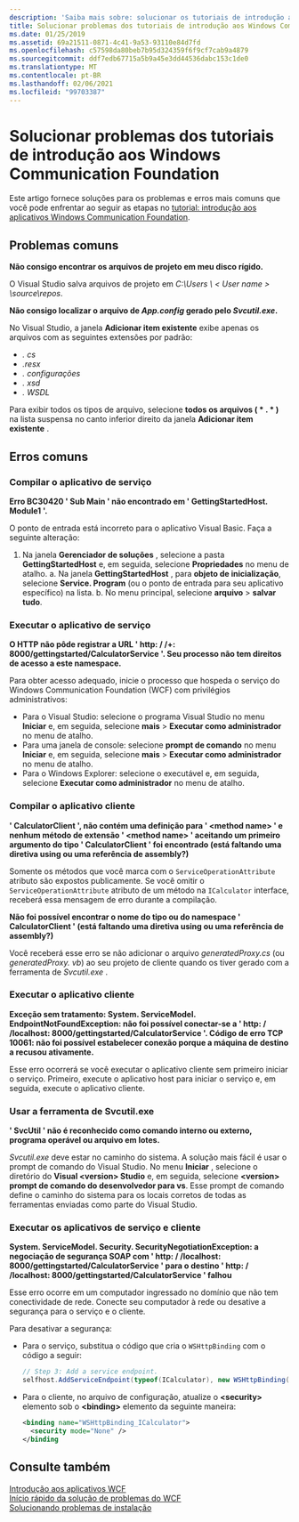 ```yaml
---
description: 'Saiba mais sobre: solucionar os tutoriais de introdução aos Windows Communication Foundation'
title: Solucionar problemas dos tutoriais de introdução aos Windows Communication Foundation
ms.date: 01/25/2019
ms.assetid: 69a21511-0871-4c41-9a53-93110e84d7fd
ms.openlocfilehash: c57598da80beb7b95d324359f6f9cf7cab9a4879
ms.sourcegitcommit: ddf7edb67715a5b9a45e3dd44536dabc153c1de0
ms.translationtype: MT
ms.contentlocale: pt-BR
ms.lasthandoff: 02/06/2021
ms.locfileid: "99703387"
---
```

# <a name="troubleshoot-the-get-started-with-windows-communication-foundation-tutorials"></a>Solucionar problemas dos tutoriais de introdução aos Windows Communication Foundation

Este artigo fornece soluções para os problemas e erros mais comuns que você pode enfrentar ao seguir as etapas no [tutorial: introdução aos aplicativos Windows Communication Foundation](getting-started-tutorial.md).
  
## <a name="common-problems"></a>Problemas comuns

**Não consigo encontrar os arquivos de projeto em meu disco rígido.**

 O Visual Studio salva arquivos de projeto em *C:\Users \\ &lt; User name &gt; \source\repos*.  

**Não consigo localizar o arquivo de *App.config* gerado pelo *Svcutil.exe*.**

 No Visual Studio, a janela **Adicionar item existente** exibe apenas os arquivos com as seguintes extensões por padrão:

- *. cs*
- *.resx*
- *. configurações*
- *. xsd*
- *. WSDL*

Para exibir todos os tipos de arquivo, selecione **todos os arquivos ( \* . \* )** na lista suspensa no canto inferior direito da janela **Adicionar item existente** .  
  
## <a name="common-errors"></a>Erros comuns

### <a name="compile-the-service-application"></a>Compilar o aplicativo de serviço

**Erro BC30420 ' Sub Main ' não encontrado em ' GettingStartedHost. Module1 '.**

O ponto de entrada está incorreto para o aplicativo Visual Basic. Faça a seguinte alteração:

   1. Na janela **Gerenciador de soluções** , selecione a pasta **GettingStartedHost** e, em seguida, selecione **Propriedades** no menu de atalho.
    a. Na janela **GettingStartedHost** , para **objeto de inicialização**, selecione **Service. Program** (ou o ponto de entrada para seu aplicativo específico) na lista.
    b. No menu principal, selecione **arquivo**  >  **salvar tudo**.

### <a name="run-the-service-application"></a>Executar o aplicativo de serviço

**O HTTP não pôde registrar a URL ' http: \/ /+: 8000/gettingstarted/CalculatorService '. Seu processo não tem direitos de acesso a este namespace.**

 Para obter acesso adequado, inicie o processo que hospeda o serviço do Windows Communication Foundation (WCF) com privilégios administrativos:

- Para o Visual Studio: selecione o programa Visual Studio no menu **Iniciar** e, em seguida, selecione **mais**  >  **Executar como administrador** no menu de atalho.
- Para uma janela de console: selecione **prompt de comando** no menu **Iniciar** e, em seguida, selecione **mais**  >  **Executar como administrador** no menu de atalho.
- Para o Windows Explorer: selecione o executável e, em seguida, selecione **Executar como administrador** no menu de atalho.

### <a name="compile-the-client-application"></a>Compilar o aplicativo cliente

**' CalculatorClient ', não contém uma definição para ' \<method name> ' e nenhum método de extensão ' \<method name> ' aceitando um primeiro argumento do tipo ' CalculatorClient ' foi encontrado (está faltando uma diretiva using ou uma referência de assembly?)**  

Somente os métodos que você marca com o `ServiceOperationAttribute` atributo são expostos publicamente. Se você omitir o `ServiceOperationAttribute` atributo de um método na `ICalculator` interface, receberá essa mensagem de erro durante a compilação.  

**Não foi possível encontrar o nome do tipo ou do namespace ' CalculatorClient ' (está faltando uma diretiva using ou uma referência de assembly?)**

 Você receberá esse erro se não adicionar o arquivo *generatedProxy.cs* (ou *generatedProxy. vb*) ao seu projeto de cliente quando os tiver gerado com a ferramenta de *Svcutil.exe* .  

### <a name="run-the-client-application"></a>Executar o aplicativo cliente

**Exceção sem tratamento: System. ServiceModel. EndpointNotFoundException: não foi possível conectar-se a ' http: \/ /localhost: 8000/gettingstarted/CalculatorService '. Código de erro TCP 10061: não foi possível estabelecer conexão porque a máquina de destino a recusou ativamente.**

Esse erro ocorrerá se você executar o aplicativo cliente sem primeiro iniciar o serviço. Primeiro, execute o aplicativo host para iniciar o serviço e, em seguida, execute o aplicativo cliente.

### <a name="use-the-svcutilexe-tool"></a>Usar a ferramenta de Svcutil.exe

**' SvcUtil ' não é reconhecido como comando interno ou externo, programa operável ou arquivo em lotes.**

 *Svcutil.exe* deve estar no caminho do sistema. A solução mais fácil é usar o prompt de comando do Visual Studio. No menu **Iniciar** , selecione o diretório do **Visual \<version> Studio** e, em seguida, selecione **\<version> prompt de comando do desenvolvedor para vs**. Esse prompt de comando define o caminho do sistema para os locais corretos de todas as ferramentas enviadas como parte do Visual Studio.  
  
### <a name="run-the-service-and-client-applications"></a>Executar os aplicativos de serviço e cliente

**System. ServiceModel. Security. SecurityNegotiationException: a negociação de segurança SOAP com ' http: \/ /localhost: 8000/gettingstarted/CalculatorService ' para o destino ' http: \/ /localhost: 8000/gettingstarted/CalculatorService ' falhou**  

Esse erro ocorre em um computador ingressado no domínio que não tem conectividade de rede. Conecte seu computador à rede ou desative a segurança para o serviço e o cliente.

Para desativar a segurança:

- Para o serviço, substitua o código que cria o `WSHttpBinding` com o código a seguir:  
  
    ```csharp
    // Step 3: Add a service endpoint.
    selfhost.AddServiceEndpoint(typeof(ICalculator), new WSHttpBinding(SecurityMode.None), "CalculatorService");  
    ```

- Para o cliente, no arquivo de configuração, atualize o **\<security>** elemento sob o **\<binding>** elemento da seguinte maneira:  
  
    ```xml
    <binding name="WSHttpBinding_ICalculator">
      <security mode="None" />
    </binding
    ```  

## <a name="see-also"></a>Consulte também  

 [Introdução aos aplicativos WCF](getting-started-tutorial.md)  
 [Início rápido da solução de problemas do WCF](wcf-troubleshooting-quickstart.md)  
 [Solucionando problemas de instalação](troubleshooting-setup-issues.md)
